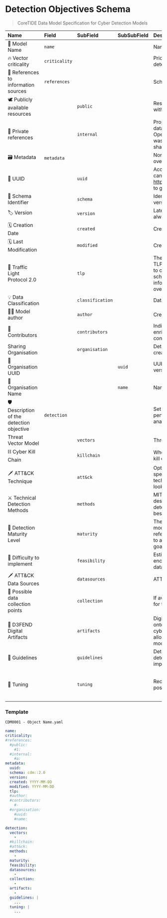 # Detection Objectives Schema 



> CoreTIDE Data Model Specification for Cyber Detection Models

| Name                                      | Field         | SubField         | SubSubField   | Description                                                                                                                                                                                                                  | Type                | Example                                                                                                                        |
|:------------------------------------------|:--------------|:-----------------|:--------------|:-----------------------------------------------------------------------------------------------------------------------------------------------------------------------------------------------------------------------------|:--------------------|:-------------------------------------------------------------------------------------------------------------------------------|
| 🎫 Model Name                              | `name`        |                  |               | Name of the detection model                                                                                                                                                                                                  | string              | Placeholder                                                                                                                    |
| 🔥 Vector criticality                      | `criticality` |                  |               | Priority to implement to achieve detection objectives                                                                                                                                                                        | string              | Emergency                                                                                                                      |
| 🔗 References to information sources       | `references`  |                  |               | Schema for new references                                                                                                                                                                                                    | ['object', 'array'] |                                                                                                                                |
| 🕊️ Publicly available resources           |               | `public`         |               | Resources freely available on internet with no sharing constraints                                                                                                                                                           | object              |                                                                                                                                |
| 🏦 Private references                      |               | `internal`       |               | Proprietary, sensible and confidential data belonging to the owner of the OpenTide instance where the object was modelled on, and which cannot be shared.                                                                    | object              |                                                                                                                                |
| 🗃️ Metadata                               | `metadata`    |                  |               | Non technical indicators helping with overall data management                                                                                                                                                                | object              |                                                                                                                                |
| 🔑 UUID                                    |               | `uuid`           |               | According to UUIDv4 specification. You can use https://www.uuidgenerator.net/version4 to generate UUIDs.                                                                                                                     | string              | 323d548d-17ca-46fa-a7c7-de43302456a1                                                                                           |
| 🧱 Schema Identifier                       |               | `schema`         |               | Identifier of the schema at its current version                                                                                                                                                                              | string              |                                                                                                                                |
| 🏷️ Version                                |               | `version`        |               | Latest revision of the model object, always in integer                                                                                                                                                                       | integer             | 3                                                                                                                              |
| 🗓️ Creation Date                          |               | `created`        |               | Creation date of initial version                                                                                                                                                                                             | string              | 2022-09-12                                                                                                                     |
| 🗓️ Last Modification                      |               | `modified`       |               | Creation date of the latest version                                                                                                                                                                                          | string              | 2022-09-13                                                                                                                     |
| 🚦 Traffic Light Protocol 2.0              |               | `tlp`            |               | The Traffic Light Protocol - or short: TLP - was designed with the objective to create a favorable classification scheme for sharing sensitive information while keeping the control over its distribution at the same time. | string              | green                                                                                                                          |
| 💡 Data Classification                     |               | `classification` |               | Data Classification Marking                                                                                                                                                                                                  | string              | SECRET UE/EU SECRET                                                                                                            |
| 👩‍💻 Model author                          |               | `author`         |               | Creator of latest version                                                                                                                                                                                                    | string              | amine.besson@ext.ec.europa.eu                                                                                                  |
| 👥 Contributors                            |               | `contributors`   |               | Individuals who supported creating, enriching or informing the information contained in the document.                                                                                                                        | array               |                                                                                                                                |
| Sharing Organisation                      |               | `organisation`   |               | Details about the organisation who created and/or maintains the object                                                                                                                                                       | object              |                                                                                                                                |
| 🔑 Organisation UUID                       |               |                  | `uuid`        | UUID of the Sharing Organisation, version 4                                                                                                                                                                                  | string              |                                                                                                                                |
| 🎫 Organisation Name                       |               |                  | `name`        | Name of the Sharing Organisation                                                                                                                                                                                             | string              |                                                                                                                                |
| 🛡️ Description of the detection objective | `detection`   |                  |               | Set of data detailing how and where to perform the detection, following an analysis and research process                                                                                                                     | object              |                                                                                                                                |
| Threat Vector Model                       |               | `vectors`        |               | Threat Vectors that need to be detected                                                                                                                                                                                      | array               | TVM0001                                                                                                                        |
| ⛓️ Cyber Kill Chain                       |               | `killchain`      |               | Where the vector is positionned in the kill chain of adversarial operations                                                                                                                                                  | ['string', 'array'] | Lateral Movement                                                                                                               |
| 🗡️ ATT&CK Technique                       |               | `att&ck`         |               | Optional, when the detection model is specific of a particular att&ck technique. Else, techniques will be looked up from the TVMs.                                                                                           | string              | T1606                                                                                                                          |
| ⚔️ Technical Detection Methods            |               | `methods`        |               | MITRE D3FEND Detect Techniques that describe the approach required by the detection model to fulfill its objectives best during implementation.                                                                              | array               | Resource Access Pattern Analysis                                                                                               |
| 💪 Detection Maturity Level                |               | `maturity`       |               | The Detection Maturity Level (DML) model is a capability maturity model for referencing the required CDM maturity to achieve its cyber attack detection goals.                                                               | string              | Tools                                                                                                                          |
| 🤔 Difficulty to implement                 |               | `feasibility`    |               | Estimated hardship that will be encountered to implement model, from data required and method                                                                                                                                | string              | Straightforward                                                                                                                |
| 🗡️ ATT&CK Data Sources                    |               | `datasources`    |               | ATT&CK Data source reference                                                                                                                                                                                                 | array               | Process                                                                                                                        |
| 📢 Possible data collection points         |               | `collection`     |               | If available, suggested data logs options for the detection model implementation                                                                                                                                             | array               | Cloudwatch                                                                                                                     |
| 🏺 D3FEND Digital Artifacts                |               | `artifacts`      |               | Digital Artifacts are in D3FEND an ontology of objects useful for cyberdefense engineering and which allow to get a real-world anchor to the model.                                                                          | array               | Domain Name                                                                                                                    |
| 🧪 Guidelines                              |               | `guidelines`     |               | Detailed technical explanation of the detection objective, and goals to implement it , in short sentences                                                                                                                    | string              | Lookup file modification logs, and chart statistics of access across 5 min intervals                                           |
| 🔧 Tuning                                  |               | `tuning`         |               | Recommendations to tune out false positives without damaging the alert                                                                                                                                                       | string              | Some development workstations may be prone to false positive, but be mindful that production servers should not be whitelisted |

### Template

`CDM0001 - Object Name.yaml`

```yaml
name: 
criticality: 
#references:
  #public:
    #1: 
  #internal:
    #a: 
metadata:
  uuid: 
  schema: cdm::2.0
  version: 
  created: YYYY-MM-DD
  modified: YYYY-MM-DD
  tlp: 
  #author: 
  #contributors:
    #-
  #organisation:
    #uuid: 
    #name: 

detection:
  vectors:
    - 
  #killchain: 
  #att&ck: 
  methods:
    - 
  maturity: 
  feasibility: 
  datasources:
    - 
  collection:
    - 
  artifacts:
    - 
  guidelines: |
    ...
  tuning: |
    ...
```


